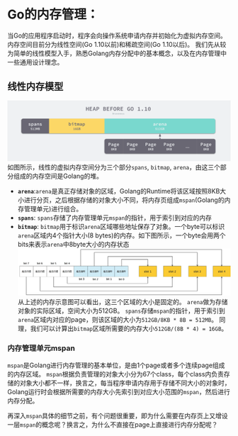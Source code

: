 # Go的内存管理：

当Go的应用程序启动时，程序会向操作系统申请内存并初始化为虚拟内存空间。
内存空间目前分为线性空间(Go 1.10以前)和稀疏空间(Go 1.10以后)。
我们先从较为简单的线性模型入手，熟悉Golang内存分配中的基本概念，以及在内存管理中一些通用设计理念。

## 线性内存模型
![线性内存模型示意图](./resource/linear_memory_model.png)
如图所示，线性的虚拟内存空间分为三个部分`spans`, `bitmap`, `arena`，由这三个部分组成的内存空间是Golang的堆。
- **`arena`**:`arena`是真正存储对象的区域，Golang的Runtime将该区域按照8KB大小进行分页，之后根据存储的对象大小不同，将内存页组成`mspan`(Golang的内存管理单元)进行组合。
- **`spans`**: `spans`存储了内存管理单元`mspan`的指针，用于索引到对应的内存
- **`bitmap`**: `bitmap`用于标识`arena`区域哪些地址保存了对象。一个byte可以标识`arena`区域内4个指针大小(8 bytes)的内存。如下图所示，一个byte会用两个bits来表示`arena`中8byte大小的内存状态
![bitmap示意图](./resource/bitmap.png)
从上述的内存示意图可以看出，这三个区域的大小是固定的。
`arena`做为存储对象的实际区域，空间大小为512GB。
`spans`存储`mspan`的指针，用于索引到`arena`区域内对应的page，则该区域的大小为`512GB/8KB * 8B = 512MB`。
同理，我们可以计算出`bitmap`区域所需要的内存大小`512GB/(8B * 4) = 16GB`。

### 内存管理单元mspan
`mspan`是Golang进行内存管理的基本单位，是由1个page或者多个连续page组成的内存区域。
`mspan`根据负责管理的对象大小分为67个class，每个class内负责存储的对象大小都不一样，换言之，每当程序申请内存用于存储不同大小的对象时，Golang运行时会根据所需要的内存大小先索引到对应大小范围的`mspan`，然后进行内存分配。

再深入`mspan`具体的细节之前，有个问题很重要，即为什么需要在内存页上又增设一层`mspan`的概念呢？换言之，为什么不直接在page上直接进行内存分配呢？
